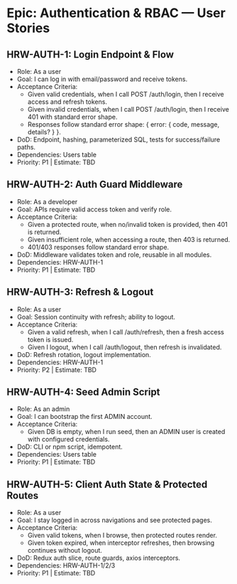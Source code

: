 # Epic: Authentication & RBAC — User Stories

## HRW-AUTH-1: Login Endpoint & Flow
- Role: As a user
- Goal: I can log in with email/password and receive tokens.
- Acceptance Criteria:
  - Given valid credentials, when I call POST /auth/login, then I receive access and refresh tokens.
  - Given invalid credentials, when I call POST /auth/login, then I receive 401 with standard error shape.
  - Responses follow standard error shape: { error: { code, message, details? } }.
- DoD: Endpoint, hashing, parameterized SQL, tests for success/failure paths.
- Dependencies: Users table
- Priority: P1 | Estimate: TBD

## HRW-AUTH-2: Auth Guard Middleware
- Role: As a developer
- Goal: APIs require valid access token and verify role.
- Acceptance Criteria:
  - Given a protected route, when no/invalid token is provided, then 401 is returned.
  - Given insufficient role, when accessing a route, then 403 is returned.
  - 401/403 responses follow standard error shape.
- DoD: Middleware validates token and role, reusable in all modules.
- Dependencies: HRW-AUTH-1
- Priority: P1 | Estimate: TBD

## HRW-AUTH-3: Refresh & Logout
- Role: As a user
- Goal: Session continuity with refresh; ability to logout.
- Acceptance Criteria:
  - Given a valid refresh, when I call /auth/refresh, then a fresh access token is issued.
  - Given I logout, when I call /auth/logout, then refresh is invalidated.
- DoD: Refresh rotation, logout implementation.
- Dependencies: HRW-AUTH-1
- Priority: P2 | Estimate: TBD

## HRW-AUTH-4: Seed Admin Script
- Role: As an admin
- Goal: I can bootstrap the first ADMIN account.
- Acceptance Criteria:
  - Given DB is empty, when I run seed, then an ADMIN user is created with configured credentials.
- DoD: CLI or npm script, idempotent.
- Dependencies: Users table
- Priority: P1 | Estimate: TBD

## HRW-AUTH-5: Client Auth State & Protected Routes
- Role: As a user
- Goal: I stay logged in across navigations and see protected pages.
- Acceptance Criteria:
  - Given valid tokens, when I browse, then protected routes render.
  - Given token expired, when interceptor refreshes, then browsing continues without logout.
- DoD: Redux auth slice, route guards, axios interceptors.
- Dependencies: HRW-AUTH-1/2/3
- Priority: P1 | Estimate: TBD
